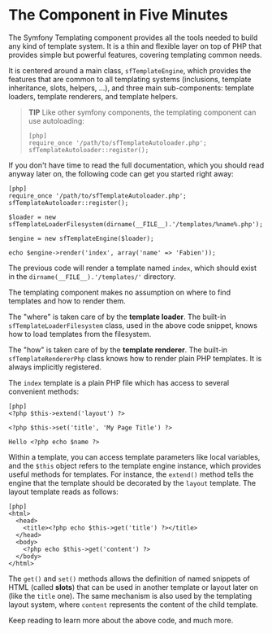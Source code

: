 The Component in Five Minutes
=============================

The Symfony Templating component provides all the tools needed to build any
kind of template system. It is a thin and flexible layer on top of PHP that
provides simple but powerful features, covering templating common needs.

It is centered around a main class, `sfTemplateEngine`, which provides the
features that are common to all templating systems (inclusions, template
inheritance, slots, helpers, ...), and three main sub-components: template
loaders, template renderers, and template helpers.

>**TIP**
>Like other symfony components, the templating component can use
>autoloading:
>
>     [php]
>     require_once '/path/to/sfTemplateAutoloader.php';
>     sfTemplateAutoloader::register();

If you don't have time to read the full documentation, which you should read
anyway later on, the following code can get you started right away:

    [php]
    require_once '/path/to/sfTemplateAutoloader.php';
    sfTemplateAutoloader::register();

    $loader = new sfTemplateLoaderFilesystem(dirname(__FILE__).'/templates/%name%.php');

    $engine = new sfTemplateEngine($loader);

    echo $engine->render('index', array('name' => 'Fabien'));

The previous code will render a template named `index`, which should exist in
the `dirname(__FILE__).'/templates/'` directory.

The templating component makes no assumption on where to find templates and
how to render them.

The "where" is taken care of by the **template loader**. The built-in
`sfTemplateLoaderFilesystem` class, used in the above code snippet, knows how
to load templates from the filesystem.

The "how" is taken care of by the **template renderer**. The built-in
`sfTemplateRendererPhp` class knows how to render plain PHP templates. It is
always implicitly registered.

The `index` template is a plain PHP file which has access to several
convenient methods:

    [php]
    <?php $this->extend('layout') ?>

    <?php $this->set('title', 'My Page Title') ?>

    Hello <?php echo $name ?>

Within a template, you can access template parameters like local variables,
and the `$this` object refers to the template engine instance, which provides
useful methods for templates. For instance, the `extend()` method tells the
engine that the template should be decorated by the `layout` template. The
layout template reads as follows:

    [php]
    <html>
      <head>
        <title><?php echo $this->get('title') ?></title>
      </head>
      <body>
        <?php echo $this->get('content') ?>
      </body>
    </html>

The `get()` and `set()` methods allows the definition of named snippets of
HTML (called **slots**) that can be used in another template or layout later
on (like the `title` one). The same mechanism is also used by the templating
layout system, where `content` represents the content of the child template.

Keep reading to learn more about the above code, and much more.
